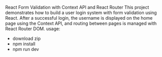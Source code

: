 React Form Validation with Context API and React Router
This project demonstrates how to build a user login system with form validation using React. After a successful login, the username is displayed on the home page using the Context API, and routing between pages is managed with React Router DOM.
usage:
- download zip
- npm install
- npm run dev
